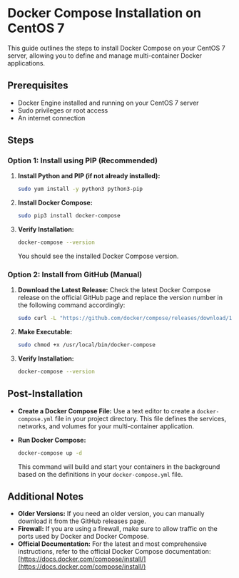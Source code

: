 # Docker Compose Installation on CentOS 7

This guide outlines the steps to install Docker Compose on your CentOS 7 server, allowing you to define and manage multi-container Docker applications.

## Prerequisites

* Docker Engine installed and running on your CentOS 7 server
* Sudo privileges or root access
* An internet connection

## Steps

### Option 1: Install using PIP (Recommended)

1. **Install Python and PIP (if not already installed):**
   ```bash
   sudo yum install -y python3 python3-pip
   ```

2. **Install Docker Compose:**
   ```bash
   sudo pip3 install docker-compose
   ```

3. **Verify Installation:**
   ```bash
   docker-compose --version
   ```
   You should see the installed Docker Compose version.

### Option 2: Install from GitHub (Manual)

1. **Download the Latest Release:**
   Check the latest Docker Compose release on the official GitHub page and replace the version number in the following command accordingly:
   ```bash
   sudo curl -L "https://github.com/docker/compose/releases/download/1.29.2/docker-compose-$(uname -s)-$(uname -m)" -o /usr/local/bin/docker-compose
   ```

2. **Make Executable:**
   ```bash
   sudo chmod +x /usr/local/bin/docker-compose
   ```

3. **Verify Installation:**
   ```bash
   docker-compose --version
   ```

## Post-Installation

* **Create a Docker Compose File:**
   Use a text editor to create a `docker-compose.yml` file in your project directory. This file defines the services, networks, and volumes for your multi-container application.

* **Run Docker Compose:**
   ```bash
   docker-compose up -d 
   ```
   This command will build and start your containers in the background based on the definitions in your `docker-compose.yml` file.

## Additional Notes

* **Older Versions:** If you need an older version, you can manually download it from the GitHub releases page.
* **Firewall:** If you are using a firewall, make sure to allow traffic on the ports used by Docker and Docker Compose.
* **Official Documentation:** For the latest and most comprehensive instructions, refer to the official Docker Compose documentation: [https://docs.docker.com/compose/install/](https://docs.docker.com/compose/install/)
